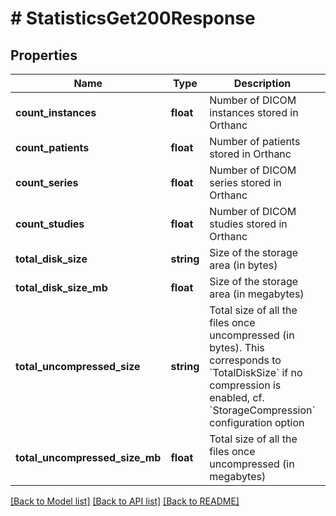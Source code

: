 # # StatisticsGet200Response

## Properties

Name | Type | Description | Notes
------------ | ------------- | ------------- | -------------
**count_instances** | **float** | Number of DICOM instances stored in Orthanc | [optional]
**count_patients** | **float** | Number of patients stored in Orthanc | [optional]
**count_series** | **float** | Number of DICOM series stored in Orthanc | [optional]
**count_studies** | **float** | Number of DICOM studies stored in Orthanc | [optional]
**total_disk_size** | **string** | Size of the storage area (in bytes) | [optional]
**total_disk_size_mb** | **float** | Size of the storage area (in megabytes) | [optional]
**total_uncompressed_size** | **string** | Total size of all the files once uncompressed (in bytes). This corresponds to &#x60;TotalDiskSize&#x60; if no compression is enabled, cf. &#x60;StorageCompression&#x60; configuration option | [optional]
**total_uncompressed_size_mb** | **float** | Total size of all the files once uncompressed (in megabytes) | [optional]

[[Back to Model list]](../../README.md#models) [[Back to API list]](../../README.md#endpoints) [[Back to README]](../../README.md)
